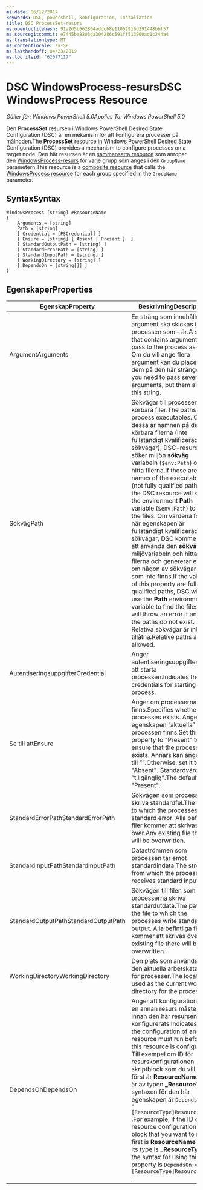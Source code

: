 ```yaml
---
ms.date: 06/12/2017
keywords: DSC, powershell, konfiguration, installation
title: DSC ProcessSet-resurs
ms.openlocfilehash: 91a2d5b562864addcb8e11062916d291448bbf57
ms.sourcegitcommit: e7445ba8203da304286c591ff513900ad1c244a4
ms.translationtype: MT
ms.contentlocale: sv-SE
ms.lasthandoff: 04/23/2019
ms.locfileid: "62077117"
---
```

# <a name="dsc-windowsprocess-resource"></a><span data-ttu-id="41f5a-103">DSC WindowsProcess-resurs</span><span class="sxs-lookup"><span data-stu-id="41f5a-103">DSC WindowsProcess Resource</span></span>

<span data-ttu-id="41f5a-104">_Gäller för: Windows PowerShell 5.0_</span><span class="sxs-lookup"><span data-stu-id="41f5a-104">_Applies To: Windows PowerShell 5.0_</span></span>

<span data-ttu-id="41f5a-105">Den **ProcessSet** resursen i Windows PowerShell Desired State Configuration (DSC) är en mekanism för att konfigurera processer på målnoden.</span><span class="sxs-lookup"><span data-stu-id="41f5a-105">The **ProcessSet** resource in Windows PowerShell Desired State Configuration (DSC) provides a mechanism to configure processes on a target node.</span></span> <span data-ttu-id="41f5a-106">Den här resursen är en [sammansatta resource](../../../resources/authoringResourceComposite.md) som anropar den [WindowsProcess-resurs](windowsProcessResource.md) för varje grupp som anges i den `GroupName` parametern.</span><span class="sxs-lookup"><span data-stu-id="41f5a-106">This resource is a [composite resource](../../../resources/authoringResourceComposite.md) that calls the [WindowsProcess resource](windowsProcessResource.md) for each group specified in the `GroupName` parameter.</span></span>

## <a name="syntax"></a><span data-ttu-id="41f5a-107">Syntax</span><span class="sxs-lookup"><span data-stu-id="41f5a-107">Syntax</span></span>

```
WindowsProcess [string] #ResourceName
{
    Arguments = [string]
    Path = [string]
    [ Credential = [PSCredential] ]
    [ Ensure = [string] { Absent | Present }  ]
    [ StandardOutputPath = [string] ]
    [ StandardErrorPath = [string] ]
    [ StandardInputPath = [string] ]
    [ WorkingDirectory = [string] ]
    [ DependsOn = [string[]] ]
}
```

## <a name="properties"></a><span data-ttu-id="41f5a-108">Egenskaper</span><span class="sxs-lookup"><span data-stu-id="41f5a-108">Properties</span></span>

| <span data-ttu-id="41f5a-109">Egenskap</span><span class="sxs-lookup"><span data-stu-id="41f5a-109">Property</span></span> | <span data-ttu-id="41f5a-110">Beskrivning</span><span class="sxs-lookup"><span data-stu-id="41f5a-110">Description</span></span> |
| --- | --- |
| <span data-ttu-id="41f5a-111">Argument</span><span class="sxs-lookup"><span data-stu-id="41f5a-111">Arguments</span></span>| <span data-ttu-id="41f5a-112">En sträng som innehåller argument ska skickas till processen som – är.</span><span class="sxs-lookup"><span data-stu-id="41f5a-112">A string that contains arguments to pass to the process as-is.</span></span> <span data-ttu-id="41f5a-113">Om du vill ange flera argument kan du placera dem på den här strängen.</span><span class="sxs-lookup"><span data-stu-id="41f5a-113">If you need to pass several arguments, put them all in this string.</span></span>|
| <span data-ttu-id="41f5a-114">Sökväg</span><span class="sxs-lookup"><span data-stu-id="41f5a-114">Path</span></span>| <span data-ttu-id="41f5a-115">Sökvägar till processen körbara filer.</span><span class="sxs-lookup"><span data-stu-id="41f5a-115">The paths to the process executables.</span></span> <span data-ttu-id="41f5a-116">Om dessa är namnen på de körbara filerna (inte fullständigt kvalificerade sökvägar), DSC-resurs söker miljön **sökväg** variabeln (`$env:Path`) och hitta filerna.</span><span class="sxs-lookup"><span data-stu-id="41f5a-116">If these are the names of the executable files (not fully qualified paths), the DSC resource will search the environment **Path** variable (`$env:Path`) to find the files.</span></span> <span data-ttu-id="41f5a-117">Om värdena för den här egenskapen är fullständigt kvalificerade sökvägar, DSC kommer inte att använda den **sökväg** miljövariabeln och hitta filerna och genererar ett fel om någon av sökvägarna som inte finns.</span><span class="sxs-lookup"><span data-stu-id="41f5a-117">If the values of this property are fully qualified paths, DSC will not use the **Path** environment variable to find the files, and will throw an error if any of the paths do not exist.</span></span> <span data-ttu-id="41f5a-118">Relativa sökvägar är inte tillåtna.</span><span class="sxs-lookup"><span data-stu-id="41f5a-118">Relative paths are not allowed.</span></span>|
| <span data-ttu-id="41f5a-119">Autentiseringsuppgifter</span><span class="sxs-lookup"><span data-stu-id="41f5a-119">Credential</span></span>| <span data-ttu-id="41f5a-120">Anger autentiseringsuppgifterna för att starta processen.</span><span class="sxs-lookup"><span data-stu-id="41f5a-120">Indicates the credentials for starting the process.</span></span>|
| <span data-ttu-id="41f5a-121">Se till att</span><span class="sxs-lookup"><span data-stu-id="41f5a-121">Ensure</span></span>| <span data-ttu-id="41f5a-122">Anger om processerna som finns.</span><span class="sxs-lookup"><span data-stu-id="41f5a-122">Specifies whether the processes exists.</span></span> <span data-ttu-id="41f5a-123">Ange egenskapen ”aktuella” så att processen finns.</span><span class="sxs-lookup"><span data-stu-id="41f5a-123">Set this property to "Present" to ensure that the process exists.</span></span> <span data-ttu-id="41f5a-124">Annars kan ange den till ””.</span><span class="sxs-lookup"><span data-stu-id="41f5a-124">Otherwise, set it to "Absent".</span></span> <span data-ttu-id="41f5a-125">Standardvärdet är ”tillgänglig”.</span><span class="sxs-lookup"><span data-stu-id="41f5a-125">The default is "Present".</span></span>|
| <span data-ttu-id="41f5a-126">StandardErrorPath</span><span class="sxs-lookup"><span data-stu-id="41f5a-126">StandardErrorPath</span></span>| <span data-ttu-id="41f5a-127">Sökvägen som processerna skriva standardfel.</span><span class="sxs-lookup"><span data-stu-id="41f5a-127">The path to which the processes write standard error.</span></span> <span data-ttu-id="41f5a-128">Alla befintliga filer kommer att skrivas över.</span><span class="sxs-lookup"><span data-stu-id="41f5a-128">Any existing file there will be overwritten.</span></span>|
| <span data-ttu-id="41f5a-129">StandardInputPath</span><span class="sxs-lookup"><span data-stu-id="41f5a-129">StandardInputPath</span></span>| <span data-ttu-id="41f5a-130">Dataströmmen som processen tar emot standardindata.</span><span class="sxs-lookup"><span data-stu-id="41f5a-130">The stream from which the process receives standard input.</span></span>|
| <span data-ttu-id="41f5a-131">StandardOutputPath</span><span class="sxs-lookup"><span data-stu-id="41f5a-131">StandardOutputPath</span></span>| <span data-ttu-id="41f5a-132">Sökvägen till filen som processerna skriva standardutdata.</span><span class="sxs-lookup"><span data-stu-id="41f5a-132">The path of the file to which the processes write standard output.</span></span> <span data-ttu-id="41f5a-133">Alla befintliga filer kommer att skrivas över.</span><span class="sxs-lookup"><span data-stu-id="41f5a-133">Any existing file there will be overwritten.</span></span>|
| <span data-ttu-id="41f5a-134">WorkingDirectory</span><span class="sxs-lookup"><span data-stu-id="41f5a-134">WorkingDirectory</span></span>| <span data-ttu-id="41f5a-135">Den plats som används som den aktuella arbetskatalogen för processer.</span><span class="sxs-lookup"><span data-stu-id="41f5a-135">The location used as the current working directory for the processes.</span></span>|
| <span data-ttu-id="41f5a-136">DependsOn</span><span class="sxs-lookup"><span data-stu-id="41f5a-136">DependsOn</span></span> | <span data-ttu-id="41f5a-137">Anger att konfigurationen av en annan resurs måste köras innan den här resursen har konfigurerats.</span><span class="sxs-lookup"><span data-stu-id="41f5a-137">Indicates that the configuration of another resource must run before this resource is configured.</span></span> <span data-ttu-id="41f5a-138">Till exempel om ID för resurskonfigurationen skriptblock som du vill köra först är **ResourceName** och är av typen **_ResourceType**, syntaxen för den här egenskapen är `DependsOn = "[ResourceType]ResourceName"` .</span><span class="sxs-lookup"><span data-stu-id="41f5a-138">For example, if the ID of the resource configuration script block that you want to run first is **ResourceName** and its type is **_ResourceType**, the syntax for using this property is `DependsOn = "[ResourceType]ResourceName"` .</span></span>|

